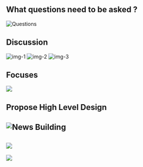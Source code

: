 ## What questions need to be asked ?

![Questions](./img/4.image.png)

## Discussion

![img-1](./img/5.image.png)
![img-2](./img/6.image.png)
![img-3](./img/7.image.png)

## Focuses 
![](./img/11.image.png)

## Propose High Level Design
![News Building](./img/8.image.png)
---
![](./img/9.image.png)
---
![](./img/10.image.png)
